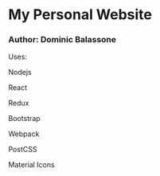 # My Personal Website
### Author: Dominic Balassone

Uses:

Nodejs

React

Redux

Bootstrap

Webpack

PostCSS

Material Icons